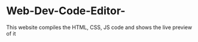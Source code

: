 # Web-Dev-Code-Editor-
This website compiles the HTML, CSS, JS code and shows the live preview of it 
